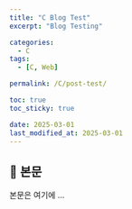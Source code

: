 ```yaml
---
title: "C Blog Test"
excerpt: "Blog Testing"

categories:
  - C
tags:
  - [C, Web]

permalink: /C/post-test/

toc: true
toc_sticky: true

date: 2025-03-01
last_modified_at: 2025-03-01
---
```


## 🦥 본문

본문은 여기에 ...
